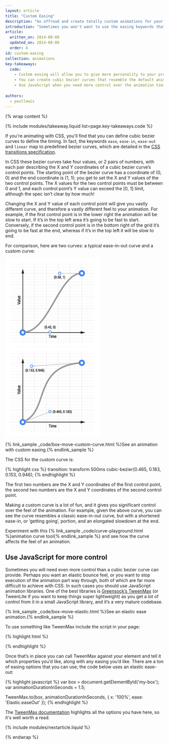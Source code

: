 ```yaml
---
layout: article
title: "Custom Easing"
description: "Go offroad and create totally custom animations for your projects."
introduction: "Sometimes you won't want to use the easing keywords that are included with CSS, or you will be using a JavaScript-based animation library. In both cases you can typically define your own curves (or equations), and this gives you a lot of control over the feel of your project's animations."
article:
  written_on: 2014-08-08
  updated_on: 2014-08-08
  order: 4
id: custom-easing
collection: animations
key-takeaways:
  code:
    - Custom easing will allow you to give more personality to your projects.
    - You can create cubic bezier curves that resemble the default animation curves (ease-out, ease-in, etc) but with emphasis in different places.
    - Use JavaScript when you need more control over the animation timing and behavior, e.g. elastic or bounce animations.

authors:
  - paullewis
---
```

{% wrap content %}

{% include modules/takeaway.liquid list=page.key-takeaways.code %}

If you're animating with CSS, you'll find that you can define cubic bezier curves to define the timing. In fact, the keywords `ease`, `ease-in`, `ease-out` and `linear` map to predefined bezier curves, which are detailed in the [CSS transitions specification](http://www.w3.org/TR/css3-transitions/).

In CSS these bezier curves take four values, or 2 pairs of numbers, with each pair describing the X and Y coordinates of a cubic bezier curve’s control points.  The starting point of the bezier curve has a coordinate of (0, 0) and the end coordinate is (1, 1); you get to set the X and Y values of the two control points. The X values for the two control points must be between 0 and 1, and each control point’s Y value can exceed the [0, 1] limit, although the spec isn’t clear by how much!

Changing the X and Y value of each control point will give you vastly different curve, and therefore a vastly different feel to your animation. For example, if the first control point is in the lower right the animation will be slow to start. If it’s in the top left area it’s going to be fast to start. Conversely, if the second control point is in the bottom right of the grid it’s going to be fast at the end, whereas if it’s in the top left it will be slow to end.

For comparison, here are two curves: a typical ease-in-out curve and a custom curve:

<img src="imgs/ease-in-out-markers.png" style="display: inline; max-width: 300px" alt="Ease-in-out animation curve." />
<img src="imgs/custom.png" style="display: inline; max-width: 300px" alt="Custom animation curve." />

{% link_sample _code/box-move-custom-curve.html %}See an animation with custom easing.{% endlink_sample %}

The CSS for the custom curve is:

{% highlight css %}
transition: transform 500ms cubic-bezier(0.465, 0.183, 0.153, 0.946);
{% endhighlight %}

The first two numbers are the X and Y coordinates of the first control point, the second two numbers are the X and Y coordinates of the second control point.

Making a custom curve is a lot of fun, and it gives you significant control over the feel of the animation. For example, given the above curve, you can see the curve resembles a classic ease-in-out curve, but with a shortened ease-in, or ‘getting going’, portion, and an elongated slowdown at the end.

Experiment with this {% link_sample _code/curve-playground.html %}animation curve tool{% endlink_sample %} and see how the curve affects the feel of an animation.

## Use JavaScript for more control

Sometimes you will need even more control than a cubic bezier curve can provide. Perhaps you want an elastic bounce feel, or you want to stop execution of the animation part way through, both of which are far more difficult to achieve with CSS. In such cases you should use JavaScript animation libraries. One of the best libraries is [Greensock’s TweenMax](https://github.com/greensock/GreenSock-JS/tree/master/src/minified) (or TweenLite if you want to keep things super lightweight) as you get a lot of control from it in a small JavaScript library, and it’s a very mature codebase.

{% link_sample _code/box-move-elastic.html %}See an elastic ease animation.{% endlink_sample %}

To use something like TweenMax include the script in your page:

{% highlight html %}
<script src="http://cdnjs.cloudflare.com/ajax/libs/gsap/latest/TweenMax.min.js"></script>
{% endhighlight %}

Once that’s in place you can call TweenMax against your element and tell it which properties you’d like, along with any easing you’d like. There are a ton of easing options that you can use; the code below uses an elastic ease-out:

{% highlight javascript %}
var box = document.getElementById('my-box');
var animationDurationInSeconds = 1.5;

TweenMax.to(box, animationDurationInSeconds, {
  x: '100%',
  ease: 'Elastic.easeOut'
});
{% endhighlight %}

The [TweenMax documentation](http://greensock.com/docs/#/HTML5/GSAP/TweenMax/) highlights all the options you have here, so it's well worth a read.


{% include modules/nextarticle.liquid %}

{% endwrap %}
